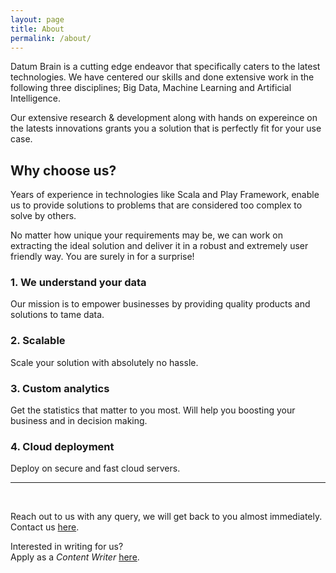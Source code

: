 ```yaml
---
layout: page
title: About
permalink: /about/
---
```


Datum Brain is a cutting edge endeavor that specifically caters to the latest technologies. We have centered our skills and done extensive work in the following three disciplines; Big Data, Machine Learning and Artificial Intelligence.

Our extensive research & development along with hands on expereince on the latests innovations grants you a solution that is perfectly fit for your use case.

## Why choose us?

Years of experience in technologies like Scala and Play Framework, enable us to provide solutions to problems that are considered too complex to solve by others.

No matter how unique your requirements may be, we can work on extracting the ideal solution and deliver it in a robust and extremely user friendly way. You are surely in for a surprise!

### 1. We understand your data

Our mission is to empower businesses by providing quality products and solutions to tame data.

### 2. Scalable

Scale your solution with absolutely no hassle.

### 3. Custom analytics

Get the statistics that matter to you most. Will help you boosting your business and in decision making.

### 4. Cloud deployment
Deploy on secure and fast cloud servers.
<br/>

________________

<br/>

Reach out to us with any query, we will get back to you almost immediately.<br/>
Contact us [here](mailto:contact@datumbrain.com).


Interested in writing for us? <br/>
Apply as a _Content Writer_ [here](mailto:careers@datumbrain.com).